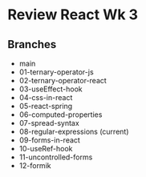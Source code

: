 # Review React Wk 3

## Branches
* main 
* 01-ternary-operator-js 
* 02-ternary-operator-react 
* 03-useEffect-hook 
* 04-css-in-react 
* 05-react-spring 
* 06-computed-properties
* 07-spread-syntax
* 08-regular-expressions (current)
* 09-forms-in-react
* 10-useRef-hook
* 11-uncontrolled-forms
* 12-formik
